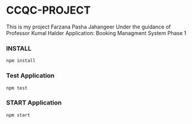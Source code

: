 # CCQC-PROJECT
This is my project Farzana Pasha Jahangeer
Under the guidance of Professor Kumal Halder
Application: Booking Managment System
Phase 1

### INSTALL

`npm install`

### Test Application

`npm test`

### START Application

`npm start`

